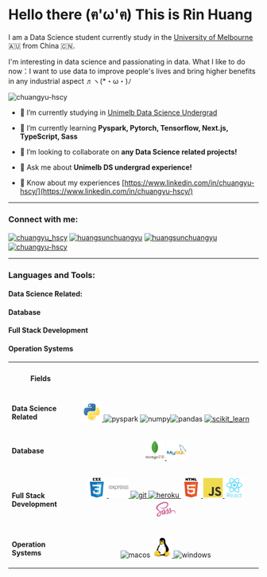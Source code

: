 # Hello there (ฅ'ω'ฅ) This is Rin Huang

I am a Data Science student currently study in the [University of Melbourne](https://www.unimelb.edu.au/) 🇦🇺 from China 🇨🇳.

I'm interesting in data science and passionating in data. What I like to do now：I want to use data to improve people's lives and bring higher benefits in any industrial aspect ♬ヽ(*・ω・)ﾉ

<p align="left"> <img src="https://komarev.com/ghpvc/?username=chuangyu-hscy&label=Profile%20views&color=0e75b6&style=flat" alt="chuangyu-hscy" /> </p>

- 🔭 I’m currently studying in [Unimelb Data Science Undergrad](https://study.unimelb.edu.au/find/courses/major/data-science/)

- 🌱 I’m currently learning **Pyspark, Pytorch, Tensorflow, Next.js, TypeScript, Sass**

- 👯 I’m looking to collaborate on **any Data Science related projects!**

- 💬 Ask me about **Unimelb DS undergrad experience!**

- 📄 Know about my experiences [https://www.linkedin.com/in/chuangyu-hscy/](https://www.linkedin.com/in/chuangyu-hscy/)

---

<h3 align="left">Connect with me:</h3>
<p align="left">
<a href="https://twitter.com/chuangyu_hscy" target="blank"><img align="center" src="https://raw.githubusercontent.com/rahuldkjain/github-profile-readme-generator/master/src/images/icons/Social/twitter.svg" alt="chuangyu_hscy" height="30" width="40" /></a>
<a href="https://linkedin.com/in/huangsunchuangyu" target="blank"><img align="center" src="https://raw.githubusercontent.com/rahuldkjain/github-profile-readme-generator/master/src/images/icons/Social/linked-in-alt.svg" alt="huangsunchuangyu" height="30" width="40" /></a>
<a href="https://fb.com/huangsunchuangyu" target="blank"><img align="center" src="https://raw.githubusercontent.com/rahuldkjain/github-profile-readme-generator/master/src/images/icons/Social/facebook.svg" alt="huangsunchuangyu" height="30" width="40" /></a>
<a href="https://instagram.com/chuangyu-hscy" target="blank"><img align="center" src="https://raw.githubusercontent.com/rahuldkjain/github-profile-readme-generator/master/src/images/icons/Social/instagram.svg" alt="chuangyu-hscy" height="30" width="40" /></a>
</p>

---

<h3 align="left">Languages and Tools:</h3>

#### Data Science Related:


#### Database


#### Full Stack Development



#### Operation Systems



<table align='center'>
 <tr>
  <th><h4>Fields</h4></th>
  <th><img width="882" height="1"></th>
 </tr>
  <tr>
    <td><h4>Data Science Related</h4></td>
    <td><p align="center">  <a href="https://www.python.org" target="_blank"> <img src="https://raw.githubusercontent.com/devicons/devicon/master/icons/python/python-original.svg" alt="python" width="40" height="40"/> </a><img src="https://upload.wikimedia.org/wikipedia/commons/thumb/f/f3/Apache_Spark_logo.svg/1280px-Apache_Spark_logo.svg.png" alt="pyspark" width="80" height="40"/> <img src="https://user-images.githubusercontent.com/98330/63813335-20cd4b80-c8e2-11e9-9c04-e4dbf7285aa1.png" alt="numpy" width="40" height="40"/><img src="https://upload.wikimedia.org/wikipedia/commons/thumb/2/22/Pandas_mark.svg/1200px-Pandas_mark.svg.png" alt="pandas" width="40" height="40"/> <a href="https://scikit-learn.org/" target="_blank"> <img src="https://upload.wikimedia.org/wikipedia/commons/0/05/Scikit_learn_logo_small.svg" alt="scikit_learn" width="40" height="40"/> </a> </p></td>
<!--  <a href="https://pytorch.org/" target="_blank"> <img src="https://www.vectorlogo.zone/logos/pytorch/pytorch-icon.svg" alt="pytorch" width="40" height="40"/> </a>  <a href="https://www.tensorflow.org" target="_blank"> <img src="https://www.vectorlogo.zone/logos/tensorflow/tensorflow-icon.svg" alt="tensorflow" width="40" height="40"/> </a> -->
  </tr>
  <tr>
    <td><h4>Database</h4></td>
    <td><p align="center"><a href="https://www.mongodb.com/" target="_blank"> <img src="https://raw.githubusercontent.com/devicons/devicon/master/icons/mongodb/mongodb-original-wordmark.svg" alt="mongodb" width="40" height="40"/> </a> <a href="https://www.mysql.com/" target="_blank"> <img src="https://raw.githubusercontent.com/devicons/devicon/master/icons/mysql/mysql-original-wordmark.svg" alt="mysql" width="40" height="40"/> </a></p></td>
  </tr>
  
  </tr>
  <tr>
    <td><h4>Full Stack Development</h4></td>
    <td><p align="center"> <a href="https://www.w3schools.com/css/" target="_blank"> <img src="https://raw.githubusercontent.com/devicons/devicon/master/icons/css3/css3-original-wordmark.svg" alt="css3" width="40" height="40"/> </a> <a href="https://expressjs.com" target="_blank"> <img src="https://raw.githubusercontent.com/devicons/devicon/master/icons/express/express-original-wordmark.svg" alt="express" width="40" height="40"/> </a> <a href="https://git-scm.com/" target="_blank"> <img src="https://www.vectorlogo.zone/logos/git-scm/git-scm-icon.svg" alt="git" width="40" height="40"/> </a> <a href="https://heroku.com" target="_blank"> <img src="https://www.vectorlogo.zone/logos/heroku/heroku-icon.svg" alt="heroku" width="40" height="40"/> </a> <a href="https://www.w3.org/html/" target="_blank"> <img src="https://raw.githubusercontent.com/devicons/devicon/master/icons/html5/html5-original-wordmark.svg" alt="html5" width="40" height="40"/> </a> <a href="https://developer.mozilla.org/en-US/docs/Web/JavaScript" target="_blank"> <img src="https://raw.githubusercontent.com/devicons/devicon/master/icons/javascript/javascript-original.svg" alt="javascript" width="40" height="40"/><a href="https://reactjs.org/" target="_blank"> <img src="https://raw.githubusercontent.com/devicons/devicon/master/icons/react/react-original-wordmark.svg" alt="react" width="40" height="40"/> </a> <a href="https://sass-lang.com" target="_blank"> <img src="https://raw.githubusercontent.com/devicons/devicon/master/icons/sass/sass-original.svg" alt="sass" width="40" height="40"/> </a></p> </td>
  </tr>
  
  </tr>
  <tr>
    <td><h4>Operation Systems</h4></td>
    <td><p align="center"><img src="https://upload.wikimedia.org/wikipedia/commons/c/c9/Finder_Icon_macOS_Big_Sur.png" alt="macos" width="40" height="40"/> <a href="https://www.linux.org/" target="_blank"> <img src="https://raw.githubusercontent.com/devicons/devicon/master/icons/linux/linux-original.svg" alt="linux" width="40" height="40"/> </a> <img src="https://upload.wikimedia.org/wikipedia/commons/c/c7/Windows_logo_-_2012.png" alt="windows" width="35" height="40"/></p></td>
  </tr>
</table>


<!-- ---

<p><img align="center" src="https://github-readme-stats.vercel.app/api/top-langs?username=chuangyu-hscy&show_icons=true&locale=en&layout=compact" alt="chuangyu-hscy" /></p>

<p>&nbsp;<img align="center" src="https://github-readme-stats.vercel.app/api?username=chuangyu-hscy&show_icons=true&locale=en" alt="chuangyu-hscy" /></p>

<p><img align="center" src="https://github-readme-streak-stats.herokuapp.com/?user=chuangyu-hscy&" alt="chuangyu-hscy" /></p>
 -->
